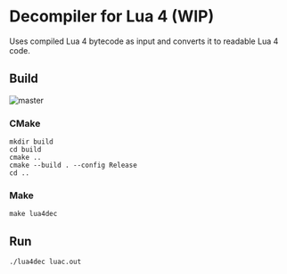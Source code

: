 # Decompiler for Lua 4 (WIP)

Uses compiled Lua 4 bytecode as input and converts it to readable Lua 4 code.

## Build
![master](https://github.com/styinx/lua4dec/actions/workflows/cmake-multi-platform.yml/badge.svg?branch=master)

### CMake

```
mkdir build
cd build
cmake ..
cmake --build . --config Release
cd ..
```

### Make
```
make lua4dec
```

## Run

```
./lua4dec luac.out
```

